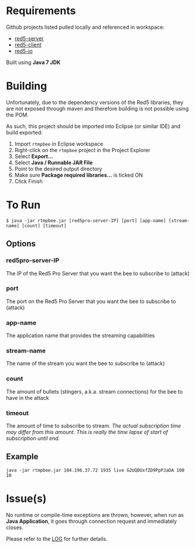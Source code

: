 Requirements
===

Github projects listed pulled locally and referenced in workspace:

* [red5-server](https://github.com/Red5/red5-server)
* [red5-client](https://github.com/Red5/red5-client)
* [red5-io](https://github.com/Red5/red5-io)

Built using **Java 7 JDK**

Building
===
Unfortunately, due to the dependency versions of the Red5 libraries, they are not exposed through maven and therefore building is not possible using the POM.

As such, this project should be imported into Eclipse (or similar IDE) and build exported:

1. Import `rtmpbee` in Eclipse workspace
2. Right-click on the `rtmpbee` project in the Project Explorer
3. Select __Export...__
4. Select __Java / Runnable JAR File__
5. Point to the desired output directory
6. Make sure __Package required libraries...__ is ticked ON
7. Click Finish


To Run
===

```
$ java -jar rtmpbee.jar [red5pro-server-IP] [port] [app-name] [stream-name] [count] [timeout]
```

Options
---

### red5pro-server-IP
The IP of the Red5 Pro Server that you want the bee to subscribe to (attack)

### port
The port on the Red5 Pro Server that you want the bee to subscribe to (attack)

### app-name
The application name that provides the streaming capabilities

### stream-name
The name of the stream you want the bee to subscribe to (attack)

### count
The amount of bullets (stingers, a.k.a. stream connections) for the bee to have in the attack

### timeout
The amount of time to subscribe to stream. _The actual subscription time may differ from this amount. This is really the time lapse of start of subscription until end._

Example
---
```
java -jar rtmpbee.jar 104.196.37.72 1935 live G2UQDUxfZD9PpPJaDA 100 10
```

Issue(s)
===
No runtime or compile-time exceptions are thrown, however, when run as **Java Application**, it goes through connection request and immediately closes.

Please refer to the [LOG](https://github.com/infrared5/rtmpbee/blob/master/LOG.txt) for further details.